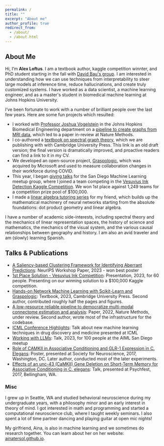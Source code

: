 ```yaml
---
permalink: /
title: ""
excerpt: "About me"
author_profile: true
redirect_from: 
  - /about/
  - /about.html
---
```


About Me
---
Hi, I’m **Alex Loftus**. I am a textbook author, kaggle competition winnter, and PhD student starting in the fall with [David Bau's group](https://baulab.info/). I am interested in understanding how we can use techniques from interpretability to steer large models at inference time, reduce hallucinations, and create truly customized systems. I have worked as a data scientist, a machine learning engineer, and as a master's student in biomedical machine learning at Johns Hopkins University.

I’ve been fortunate to work with a number of brilliant people over the last few years. Here are some fun projects which resulted:
 - I worked with [Professor Joshua Vogelstein](https://www.neurodata.io) in the Johns Hopkins Biomedical Engineering department on a [pipeline to create graphs from MRI data](https://github.com/neurodata/m2g), which led to a paper in-review at Nature Methods. 
 - I co-authored a [textbook on spectral graph theory](https://docs.neurodata.io/graph-stats-book/), which we are publishing with with Cambridge University Press. This link is an old draft version; the final version is dramatically improved, and proactive readers can find a link to it in my CV.
 - We developed an open-source project, [Graspologic](https://www.github.com/microsoft/graspologic), which was acquired by Microsoft and used to measure collaboration changes in their workforce during COVID. 
 - This year, I began [giving talks](https://www.youtube.com/@SanDiegoMachineLearning/videos) for the San Diego Machine Learning meetup group, where I joined a team competing in the [Vesuvius Ink Detection Kaggle Competition](https://www.kaggle.com/competitions/vesuvius-challenge-ink-detection). We won 1st place against 1,249 teams for a competition prize pool of $100,000.
 - I made a [linear algebra tutoring series](https://youtube.com/playlist?list=PLlP-93ntHnnu-ETNlIfelO9C6T8VrADAh&si=iYEkHZXhZbq2jrQC) for my friend, which builds up the mathematical machinery of neural networks starting from the absolute foundations: dot product geometry and linear algebra.

I have a number of academic side-interests, including spectral theory and the mechanics of linear representation spaces, the history of science and mathematics, the mechanics of the visual system, and the various causal relationships between geography and history. I am also an avid traveler and am (slowly) learning Spanish.

## Talks & Publications
- [A Saliency-based Clustering Framework for Identifying Aberrant Predictions](https://arxiv.org/pdf/2311.06454.pdf): NeurIPS Workshop Paper, 2023 - won best poster
- [1st Place Solution - Vesuvius Ink Competition](https://www.youtube.com/watch?v=IWySc8s00P0): Presentation, 2023, for 60 people. Presenting on our winning solution to a \$100,000 Kaggle competition.
- [Hands-on Network Machine Learning with Scikit-Learn and Graspologic](https://www.overleaf.com/read/cdmbzwkrxtbv): Textbook, 2023, Cambridge University Press. Second author, contributed roughly half the pages and figures.
- [A low-resource reliable pipeline to democratize multi-modal connectome estimation and analysis](https://www.biorxiv.org/content/10.1101/2021.11.01.466686v1): Paper, 2022, Nature Methods, under review. Second author, wrote most of the infrastructure for the codebase.
- [ICML Conference Highlights](https://www.youtube.com/watch?v=V_hcmfdJzF8): Talk about new machine learning techniques in drug discovery and medicine presented at ICML
- [Working with LLMs](https://lu.ma/aisd1): Talk, 2023, for 100 people at the AIML San Diego meetup
- [Role of CAMKII in Associative Conditioning and GLR-1 Expression in C. Elegans](https://imgur.com/a/f2TxUt9): Poster, presented at Society for Neuroscience, 2017, Washington, DC. Later author, conducted most of the later experiments.
- [Effects of an unc-43 (CaMKII) Gene Deletion on Short-Term Memory for Associative Conditioning in C. elegans](): Talk, presented at Psychfest, 2017, Bellingham, WA.

### Misc
I grew up in Seattle, WA and studied behavioral neuroscience during my undergraduate years, with a philosophy minor and an early interest in theory of mind. I got interested in math and programming and started a computational neuroscience club, where I taught weekly seminars. I also spent a lot of time partner dancing and playing guitar at open mic nights!

My girlfriend, Aina, is also in machine learning and we sometimes do research together. You can learn about her on her website: [ainatersol.github.io](https://ainatersol.github.io/).
